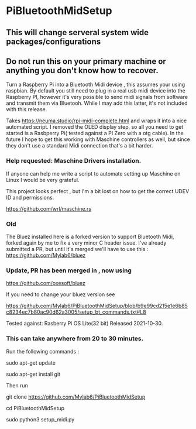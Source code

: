 # PiBluetoothMidSetup

## This will change serveral system wide packages/configurations 
## Do not run this on your primary machine or anything you don't know how to recover. 
Turn a Raspberry Pi into a Bluetooth Midi device , this assumes your using raspbian.
By default you still need to plug in a real usb midi device into the Raspberry PI, however it's very possible to send midi signals from software and transmit them via Bluetooh. While I may add this latter, it's not included with this release.  


Takes https://neuma.studio/rpi-midi-complete.html and wraps it into a nice automated script. 
I removed the OLED display step, so all you need to get started is a Rasbperry Pi( tested against a PI Zero with a otg cable). 
In the future I hope to get this working with Maschine controllers as well, but since they don't use a standard Midi connection that's a bit harder. 
### Help requested: Maschine Drivers installation.

If anyone can help me write a script to automate setting up Maschine on Linux I would be very grateful.

This project looks perfect , but I'm a bit lost on how to get the correct UDEV ID and permissions.


https://github.com/wrl/maschine.rs

### Old 
The Bluez installed here is a forked version to support Bluetooth Midi, forked again by me to fix a very minor C header issue. I've already submitted a PR, but until it's merged we'll have to use this : 
https://github.com/Mylab6/bluez
### Update, PR has been merged in , now using 
https://github.com/oxesoft/bluez

If you need to change your bluez version see 


https://github.com/Mylab6/PiBluetoothMidSetup/blob/b9e99cd215e1e6b85c8234ec7b80ac90d62a3005/setup_bt_commands.txt#L8


Tested against:
Rasberry Pi OS Lite(32 bit)
Released 2021-10-30.

### This can take anywhere from 20 to 30 minutes.

Run the following commands : 

sudo apt-get update


sudo apt-get install  git


Then run 

git clone https://github.com/Mylab6/PiBluetoothMidSetup

cd PiBluetoothMidSetup


sudo python3 setup_midi.py
